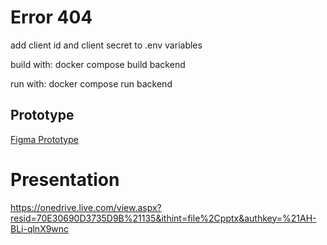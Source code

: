 # Error 404

add client id and client secret to .env variables

build with: docker compose build backend

run with: docker compose run backend

## Prototype
[Figma Prototype](https://www.figma.com/file/bC0SDySgBZdrJpVFEbp2aQ/Prototype)

# Presentation
https://onedrive.live.com/view.aspx?resid=70E30690D3735D9B%21135&ithint=file%2Cpptx&authkey=%21AH-BLi-qlnX9wnc
